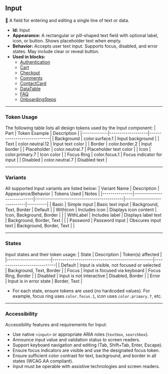 ## Input
📝 A field for entering and editing a single line of text or data.
- **Id:** Input
- **Appearance:** A rectangular or pill-shaped text field with optional label, icon, or button. Shows placeholder text when empty.
- **Behavior:** Accepts user text input. Supports focus, disabled, and error states. May include clear or reveal button.
- **Used in blocks:**
  - [Authentication](../blocks/Authentication.md)
  - [Cart](../blocks/Cart.md)
  - [Checkout](../blocks/Checkout.md)
  - [Comments](../blocks/Comments.md)
  - [ContactCard](../blocks/ContactCard.md)
  - [DataTable](../blocks/DataTable.md)
  - [FAQ](../blocks/FAQ.md)
  - [OnboardingSteps](../blocks/OnboardingSteps.md)

---

### Token Usage
The following table lists all design tokens used by the Input component:
| Part        | Token Example      | Description                |
|-------------|-------------------|----------------------------|
| Background  | color.surface.1   | Input background           |
| Text        | color.neutral.12  | Input text color           |
| Border      | color.border.2    | Input border               |
| Placeholder | color.neutral.7   | Placeholder text color     |
| Icon        | color.primary.7   | Icon color                 |
| Focus Ring  | color.focus.1     | Focus indicator for input  |
| Disabled    | color.neutral.7   | Disabled text              |

---

### Variants
All supported Input variants are listed below:
| Variant Name   | Description                | Appearance/Behavior                        | Tokens Used                | Notes    |
|---------------|----------------------------|--------------------------------------------|----------------------------|----------|
| Basic         | Simple input               | Basic text input                           | Background, Text, Border   | Default  |
| WithIcon      | Includes icon              | Displays icon content                      | Icon, Background, Border   |          |
| WithLabel     | Includes label             | Displays label text                        | Background, Border, Text   |          |
| Password      | Password input             | Obscures input text                        | Background, Border, Text   |          |

---

### States
Input states and their token usage:
| State                | Description                                      | Token(s) affected           |
|----------------------|--------------------------------------------------|-----------------------------|
| Default              | Input is visible, not focused or selected        | Background, Text, Border    |
| Focus                | Input is focused via keyboard                    | Focus Ring, Border          |
| Disabled             | Input is not interactive                         | Disabled, Border            |
| Error                | Input is in error state                          | Border, Text                |

- For each state, ensure tokens are used (no hardcoded values). For example, focus ring uses `color.focus.1`, icon uses `color.primary.7`, etc.

---

### Accessibility
Accessibility features and requirements for Input:
- Use native `<input>` or appropriate ARIA roles (`textbox`, `searchbox`).
- Announce input value and validation status to screen readers.
- Support keyboard navigation and editing (Tab, Shift+Tab, Enter, Escape).
- Ensure focus indicators are visible and use the designated focus token.
- Ensure sufficient color contrast for text, background, and border in all states (WCAG AA compliant).
- Input must be operable with assistive technologies and screen readers.
